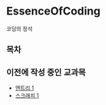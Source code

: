 # EssenceOfCoding
코딩의 정석
## 목차

## 이전에 작성 중인 교과목
* [엔트리 1](https://github.com/haedalprogramming/Entry1)
* [스크래치 1](https://github.com/haedalprogramming/Scratch1)
